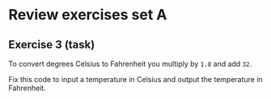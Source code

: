 # Review exercises set A
## Exercise 3 (task)

To convert degrees Celsius to Fahrenheit you multiply by `1.8` and add `32`.

Fix this code to input a temperature in Celsius and output the temperature in Fahrenheit.
